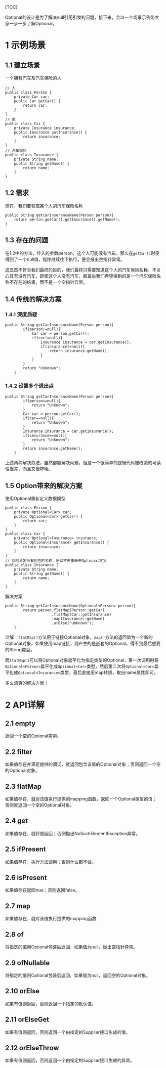 [TOC]

Optional的设计是为了解决null引用引发的问题，接下来，会以一个场景示例带大家一步一步了解Optional。



# 1 示例场景

## 1.1 建立场景

一个拥有汽车及汽车保险的人

```
// 人
public class Person {
    private Car car;
    public Car getCar() {
        return car;
    }
}
// 车
public class Car {
    private Insurance insurance;
    public Insurance getInsurance() {
        return insurance;
    }
}
// 汽车保险
public class Insurance {
    private String name;
    public String getName() {
        return name;
    }
}
```



## 1.2 需求

现在，我们要获取某个人的汽车保险名称

```
public String getCarInsuranceName(Person person){
    return person.getCar().getInsurance().getName();
}
```



## 1.3 存在的问题

在1.2中的方法，传入的参数person，这个人可能没有汽车，那么在`getCar()`时便得到了一个null值，程序继续往下执行，便会报出空指针异常。

这显然不符合我们最终的目的，我们最终只需要知道这个人的汽车保险名称，不关心其有没有汽车，即使这个人没有汽车，那最后我们希望得到的是一个汽车保险名称不存在的结果，而不是一个空指针异常。



## 1.4 传统的解决方案

### 1.4.1 深度质疑

```
public String getCarInsuranceName(Person person){
        if(person!=null){
            Car car = person.getCar();
            if(car!=null){
                Insurance insurance = car.getInsurance();
                if(insurance!=null){
                    return insurance.getName();
                }
            }
        }
        return "Unknown";
    }
```



### 1.4.2 设置多个退出点

```
public String getCarInsuranceName(Person person){
        if(person==null){
            return "Unknown";
        }
        Car car = person.getCar();
        if(car==null){
            return "Unknown";
        }
        Insurance insurance = car.getInsurance();
        if(insurance==null){
            return "Unknown";
        }
        return insurance.getName();
    }
```

上述两种解决办法，虽然都能解决问题，但是一个很简单的逻辑代码被改造的可读性很差，而且又很啰嗦。



## 1.5 Option带来的解决方案

使用Optional重新定义数据模型

```
public class Person {
    private Optional<Car> car;
    public Optional<Car> getCar() {
        return car;
    }
}
public class Car {
    private Optional<Insurance> insurance;
    public Optional<Insurance> getInsurance() {
        return insurance;
    }
}
// 保险肯定会有对应的名称，所以不用重新用Optional定义
public class Insurance {
    private String name;
    public String getName() {
        return name;
    }
}
```



解决方案

```
public String getCarInsuranceName(Optional<Person> person){
        return person.flatMap(Person::getCar)
                     .flatMap(Car::getInsurance)
                     .map(Insurance::getName)
                     .orElse("Unknown");
    }
```

详解：`flatMap()`方法用于链接Optional对象，`map()`方法的返回值为一个新的Optional对象，如果使用map链接，则产生的是嵌套的Optional，得不到最后想要的String类型。

而`flatMap()`可以将Optional对象扁平化为指定类型的Optional，第一次调用时将`Optional<Person>`扁平化成`Optional<Car>`类型，然后第二次将`Optional<Car>`扁平化成`Optional<Insurance>`类型，最后直接用map转换，取出name属性即可。

多么清爽的解决方案！



# 2 API详解

## 2.1 empty

返回一个空的Optional实例。



## 2.2 filter

如果值存在并满足提供的谓词，就返回包含该值的Optional对象；否则返回一个空的Optional对象。



## 2.3 flatMap

如果值存在，就对该值执行提供的mapping函数，返回一个Optional类型的值；否则就返回一个空的Optional对象。



## 2.4 get

如果值存在，就将值返回；否侧抛出NoSuchElementException异常。



## 2.5 ifPresent

如果值存在，执行方法调用；否则什么都不做。



## 2.6 isPresent

如果值存在返回true；否则返回false。



## 2.7 map

如果值存在，就对该值执行提供的mapping函数



## 2.8 of

将指定的值用Optional包装后返回，如果值为null，抛出空指针异常。



## 2.9 ofNullable

将指定的值用Optional包装后返回，如果值为null，返回空的Optional对象。



## 2.10 orElse

如果有值则返回，否则返回一个指定的默认值。



## 2.11 orElseGet

如果有值则返回，否则返回一个由指定的Supplier接口生成的值。



## 2.12 orElseThrow

如果有值则返回，否则返回一个由指定的Supplier接口生成的异常。
